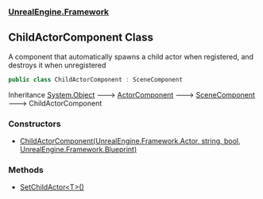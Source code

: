 ### [UnrealEngine.Framework](./UnrealEngine-Framework.md 'UnrealEngine.Framework')
## ChildActorComponent Class
A component that automatically spawns a child actor when registered, and destroys it when unregistered  
```csharp
public class ChildActorComponent : SceneComponent
```
Inheritance [System.Object](https://docs.microsoft.com/en-us/dotnet/api/System.Object 'System.Object') &#129106; [ActorComponent](./UnrealEngine-Framework-ActorComponent.md 'UnrealEngine.Framework.ActorComponent') &#129106; [SceneComponent](./UnrealEngine-Framework-SceneComponent.md 'UnrealEngine.Framework.SceneComponent') &#129106; ChildActorComponent  
### Constructors
- [ChildActorComponent(UnrealEngine.Framework.Actor, string, bool, UnrealEngine.Framework.Blueprint)](./UnrealEngine-Framework-ChildActorComponent-ChildActorComponent(UnrealEngine-Framework-Actor_string_bool_UnrealEngine-Framework-Blueprint).md 'UnrealEngine.Framework.ChildActorComponent.ChildActorComponent(UnrealEngine.Framework.Actor, string, bool, UnrealEngine.Framework.Blueprint)')
### Methods
- [SetChildActor&lt;T&gt;()](./UnrealEngine-Framework-ChildActorComponent-SetChildActor-T-().md 'UnrealEngine.Framework.ChildActorComponent.SetChildActor&lt;T&gt;()')
